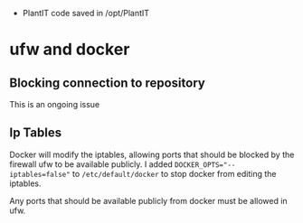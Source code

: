 - PlantIT code saved in /opt/PlantIT

# ufw and docker

## Blocking connection to repository
This is an ongoing issue

## Ip Tables
Docker will modify the iptables, allowing ports that
should be blocked by the firewall ufw to be available publicly.
I added `DOCKER_OPTS="--iptables=false"` to `/etc/default/docker`
to stop docker from editing the iptables.

Any ports that should be available publicly from docker must
be allowed in ufw.
